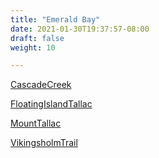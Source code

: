 ```yaml
---
title: "Emerald Bay"
date: 2021-01-30T19:37:57-08:00
draft: false
weight: 10

---
```


<a target="_blank" href="/stat1/static/maps/CascadeCreek.pdf">CascadeCreek</a> 

<a target="_blank" href="/stat1/static/maps/FloatingIslandTallac.pdf">FloatingIslandTallac</a> 

<a target="_blank" href="/stat1/static/maps/MountTallac.pdf">MountTallac</a> 

<a target="_blank" href="/stat1/static/maps/VikingsholmTrail.pdf">VikingsholmTrail</a> 


